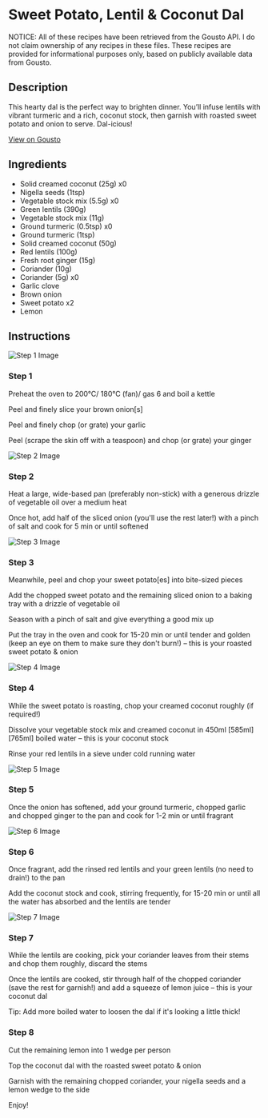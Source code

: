 # Sweet Potato, Lentil & Coconut Dal

NOTICE: All of these recipes have been retrieved from the Gousto API. I do not claim ownership of any recipes in these files. These recipes are provided for informational purposes only, based on publicly available data from Gousto.

## Description

This hearty dal is the perfect way to brighten dinner. You’ll infuse lentils with vibrant turmeric and a rich, coconut stock, then garnish with roasted sweet potato and onion to serve. Dal-icious!

[View on Gousto](https://www.gousto.co.uk/recipes/cookbook/butternut-squash-lentil-coconut-dal)

## Ingredients

- Solid creamed coconut (25g) x0
- Nigella seeds (1tsp)
- Vegetable stock mix (5.5g) x0
- Green lentils (390g)
- Vegetable stock mix (11g)
- Ground turmeric (0.5tsp) x0
- Ground turmeric (1tsp)
- Solid creamed coconut (50g)
- Red lentils (100g)
- Fresh root ginger (15g)
- Coriander (10g)
- Coriander (5g) x0
- Garlic clove
- Brown onion
- Sweet potato x2
- Lemon

## Instructions

![Step 1 Image](https://production-media.gousto.co.uk/cms/recipe-step-image/1457.-step-1-x200.jpg)

### Step 1

Preheat the oven to 200°C/ 180°C (fan)/ gas 6 and boil a kettle

Peel and finely slice your brown onion[s]

Peel and finely chop (or grate) your garlic

Peel (scrape the skin off with a teaspoon) and chop (or grate) your ginger

![Step 2 Image](https://production-media.gousto.co.uk/cms/recipe-step-image/1457.-step-2-x200.jpg)

### Step 2

Heat a large, wide-based pan (preferably non-stick) with a generous drizzle of vegetable oil over a medium heat

Once hot, add half of the sliced onion (you'll use the rest later!) with a pinch of salt and cook for 5 min or until softened

![Step 3 Image](https://production-media.gousto.co.uk/cms/recipe-step-image/1457.-step-3-x200.jpg)

### Step 3

Meanwhile, peel and chop your sweet potato[es] into bite-sized pieces

Add the chopped sweet potato and the remaining sliced onion to a baking tray with a drizzle of vegetable oil

Season with a pinch of salt and give everything a good mix up

Put the tray in the oven and cook for 15-20 min or until tender and golden (keep an eye on them to make sure they don't burn!) – this is your roasted sweet potato & onion

![Step 4 Image](https://production-media.gousto.co.uk/cms/recipe-step-image/1457.-step-4-x200.jpg)

### Step 4

While the sweet potato is roasting, chop your creamed coconut roughly (if required!)

Dissolve your vegetable stock mix and creamed coconut in 450ml <span class="text-purple">[585ml] </span><span class="text-danger">[765ml] </span>boiled water – this is your coconut stock

Rinse your red lentils in a sieve under cold running water

![Step 5 Image](https://production-media.gousto.co.uk/cms/recipe-step-image/1457.-step-5-x200.jpg)

### Step 5

Once the onion has softened, add your ground turmeric, chopped garlic and chopped ginger to the pan and cook for 1-2 min or until fragrant

![Step 6 Image](https://production-media.gousto.co.uk/cms/recipe-step-image/1457.-step-6-x200.jpg)

### Step 6

Once fragrant, add the rinsed red lentils and your green lentils (no need to drain!) to the pan

Add the coconut stock and cook, stirring frequently, for 15-20 min or until all the water has absorbed and the lentils are tender

![Step 7 Image](https://production-media.gousto.co.uk/cms/recipe-step-image/1457.-step-7-x200.jpg)

### Step 7

While the lentils are cooking, pick your coriander leaves from their stems and chop them roughly, discard the stems

Once the lentils are cooked, stir through half of the chopped coriander (save the rest for garnish!) and add a squeeze of lemon juice – this is your coconut dal

Tip: Add more boiled water to loosen the dal if it's looking a little thick!

### Step 8

Cut the remaining lemon into 1 wedge per person

Top the coconut dal with the roasted sweet potato & onion

Garnish with the remaining chopped coriander, your nigella seeds and a lemon wedge to the side

Enjoy!

